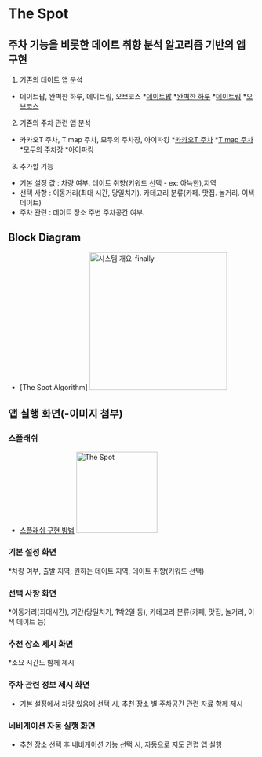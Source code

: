 # The Spot 
## 주차 기능을 비롯한 데이트 취향 분석 알고리즘 기반의 앱 구현

1. 기존의 데이트 앱 분석
 * 데이트팝, 완벽한 하루, 데이트립, 오브코스
   *[데이트팝](http://www.datepop.co.kr/view/)
   *[완벽한 하루](https://www.instagram.com/perfectday_official/?hl=ko)
   *[데이트립](http://www.daytripapp.com/)
   *[오브코스](http://ofcos.co.kr/)
2. 기존의 주차 관련 앱 분석
 * 카카오T 주차, T map 주차, 모두의 주차장, 아이파킹
   *[카카오T 주차](https://kakaotparking.com/)
   *[T map 주차](https://www.tmapparking.co.kr/)
   *[모두의 주차장](https://www.moduparking.com/)
   *[아이파킹](https://iparking.co.kr/web/arf/b2ccore/index/indexViewWug.do)
3. 추가할 기능
 * 기본 설정 값
   : 차량 여부. 데이트 취향(키워드 선택 - ex: 아늑한),지역
 * 선택 사항
   : 이동거리(최대 시간, 당일치기). 카테고리 분류(카페. 맛집. 놀거리. 이색 데이트)
 * 주차 관련
   : 데이트 장소 주변 주차공간 여부. 

## Block Diagram
 * [The Spot Algorithm] <img width="280" alt="시스템 개요-finally" src="https://user-images.githubusercontent.com/91776093/143679995-edf6e9b7-a1db-4baa-a878-fd186f511d40.png">


## 앱 실행 화면(-이미지 첨부)

### 스플래쉬
 * [스플래쉬 구현 방법](https://hearit.tistory.com/21)
   <img width="165" alt="The Spot " src="https://user-images.githubusercontent.com/91776093/143680991-e0ccf4a1-7aea-4246-8bd6-83e1e0ac7415.png">

 
### 기본 설정 화면
 *차량 여부, 출발 지역, 원하는 데이트 지역, 데이트 취향(키워드 선택)
 
### 선택 사항 화면
 *이동거리(최대시간), 기간(당일치기, 1박2일 등), 카테고리 분류(카페, 맛집, 놀거리, 이색 데이트 등)
 
### 추천 장소 제시 화면
 *소요 시간도 함께 제시
 
### 주차 관련 정보 제시 화면
 * 기본 설정에서 차량 있음에 선택 시, 추천 장소 별 주차공간 관련 자료 함께 제시

### 네비게이션 자동 실행 화면
  * 추천 장소 선택 후 네비게이션 기능 선택 시, 자동으로 지도 관렵 앱 실행
 
